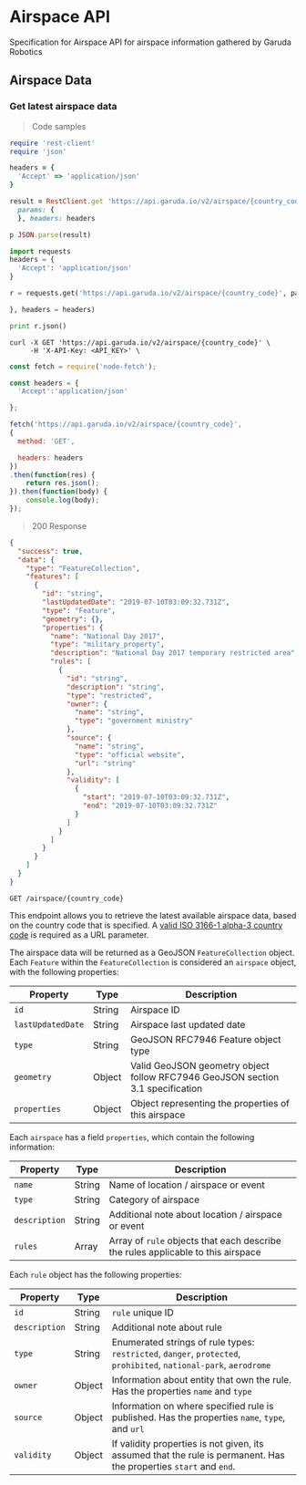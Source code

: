 # Airspace API

Specification for Airspace API for airspace information gathered by Garuda Robotics

## Airspace Data

### Get latest airspace data

> Code samples

```ruby
require 'rest-client'
require 'json'

headers = {
  'Accept' => 'application/json'
}

result = RestClient.get 'https://api.garuda.io/v2/airspace/{country_code}',
  params: {
  }, headers: headers

p JSON.parse(result)

```

```python
import requests
headers = {
  'Accept': 'application/json'
}

r = requests.get('https://api.garuda.io/v2/airspace/{country_code}', params={

}, headers = headers)

print r.json()
```

```shell
curl -X GET 'https://api.garuda.io/v2/airspace/{country_code}' \
     -H 'X-API-Key: <API_KEY>' \
```

```javascript
const fetch = require('node-fetch');

const headers = {
  'Accept':'application/json'

};

fetch('https://api.garuda.io/v2/airspace/{country_code}',
{
  method: 'GET',

  headers: headers
})
.then(function(res) {
    return res.json();
}).then(function(body) {
    console.log(body);
});
```
> 200 Response

```json
{
  "success": true,
  "data": {
    "type": "FeatureCollection",
    "features": [
      {
        "id": "string",
        "lastUpdatedDate": "2019-07-10T03:09:32.731Z",
        "type": "Feature",
        "geometry": {},
        "properties": {
          "name": "National Day 2017",
          "type": "military_property",
          "description": "National Day 2017 temporary restricted area",
          "rules": [
            {
              "id": "string",
              "description": "string",
              "type": "restricted",
              "owner": {
                "name": "string",
                "type": "government ministry"
              },
              "source": {
                "name": "string",
                "type": "official website",
                "url": "string"
              },
              "validity": [
                {
                  "start": "2019-07-10T03:09:32.731Z",
                  "end": "2019-07-10T03:09:32.731Z"
                }
              ]
            }
          ]
        }
      }
    ]
  }
}
```

`GET /airspace/{country_code}`

This endpoint allows you to retrieve the latest available airspace data, based on the country code that is specified. A [valid ISO 3166-1 alpha-3 country code](https://www.iso.org/obp/ui/#search) is required as a URL parameter.

The airspace data will be returned as a GeoJSON `FeatureCollection` object. Each `Feature` within the `FeatureCollection` is considered an `airspace` object, with the following properties:

| Property          | Type   | Description                                                                    |
| ----------------- | ------ | ------------------------------------------------------------------------------ |
| `id`              | String | Airspace ID                                                                    |
| `lastUpdatedDate` | String | Airspace last updated date                                                     |
| `type`            | String | GeoJSON RFC7946 Feature object type                                            |
| `geometry`        | Object | Valid GeoJSON geometry object follow RFC7946 GeoJSON section 3.1 specification |
| `properties`      | Object | Object representing the properties of this airspace                            |

Each `airspace` has a field `properties`, which contain the following information:

| Property      | Type   | Description                                                                      |
| ------------- | ------ | -------------------------------------------------------------------------------- |
| `name`        | String | Name of location / airspace or event                                             |
| `type`        | String | Category of airspace                                                             |
| `description` | String | Additional note about location / airspace or event                               |
| `rules`       | Array  | Array of `rule` objects that each describe the rules applicable to this airspace |

Each `rule` object has the following properties:

| Property      | Type   | Description                                                                                                        |
| ------------- | ------ | ------------------------------------------------------------------------------------------------------------------ |
| `id`          | String | `rule` unique ID                                                                                                   |
| `description` | String | Additional note about rule                                                                                         |
| `type`        | String | Enumerated strings of rule types: `restricted`, `danger`, `protected`, `prohibited`, `national-park`, `aerodrome`  |
| `owner`       | Object | Information about entity that own the rule. Has the properties `name` and `type`                                   |
| `source`      | Object | Information on where specified rule is published. Has the properties `name`, `type`, and `url`                     |
| `validity`    | Object | If validity properties is not given, its assumed that the rule is permanent. Has the properties `start` and `end`. |

<div></div>
